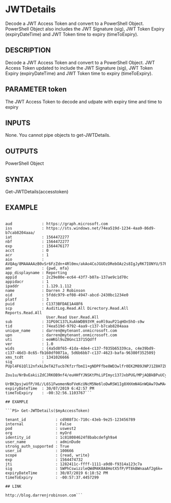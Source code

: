 # JWTDetails
Decode a JWT Access Token and convert to a PowerShell Object. PowerShell Object also includes the JWT Signature (sig), JWT Token Expiry (expiryDateTime) and JWT Token time to expiry (timeToExpiry).


## DESCRIPTION

Decode a JWT Access Token and convert to a PowerShell Object.
JWT Access Token updated to include the JWT Signature (sig), JWT Token Expiry (expiryDateTime) and JWT Token time to expiry (timeToExpiry).

## PARAMETER token

The JWT Access Token to decode and udpate with expiry time and time to expiry

## INPUTS

None. You cannot pipe objects to get-JWTDetails.

## OUTPUTS

PowerShell Object

## SYNTAX 

Get-JWTDetails(accesstoken)

## EXAMPLE

```PS> Get-JWTDetails('eyJ0eXAiOi........XmN4GnWQAw7OwMA')

aud             : https://graph.microsoft.com
iss             : https://sts.windows.net/74ea519d-1234-4aa9-86d9-b7cab8204aaa/
iat             : 1564472277
nbf             : 1564472277
exp             : 1564476177
acct            : 0
acr             : 1
aio             : AVQAq/8MAAAAAzB0vSr6FzZdn+4Rl0mv/akAo4CoJGUOzDRebOAz2s8IgJyRK7IONYU/57PHkLZYUswizziQS7QQ5l9w0DrqH4urxrexTpLbagQHvJlEaD6c=
amr             : {pwd, mfa}
app_displayname : Reporting
appid           : 2c29e80e-ec64-43f7-b07a-137ae9c1d70c
appidacr        : 1
ipaddr          : 1.129.1.112
name            : Darren J Robinson
oid             : 5fddc979-ef08-4947-abcd-2430bc1234e0
platf           : 3
puid            : C1373BFDAE1A48F6
scp             : AuditLog.Read.All Directory.Read.All Reports.Read.All       
                  User.Read User.Read.All
sub             : 31PG9C137LXuAkWDB93YM_eoRl9auP21qHOn5hO-s9w
tid             : 74ea519d-9792-4aa9-c137-b7cab8204aaa
unique_name     : darren@mytenant.onmicrosoft.com
upn             : darren@mytenant.onmicrosoft.com
uti             : eoWKGl9uZ0Gnc13715Qdff
ver             : 1.0
wids            : {4a5d8f65-41da-4de4-c137-f035b65339ca, c4e39bd9-c137-46d3-8c65-fb160df0071a, 5d6b6bb7-c137-4623-bafa-96380f352509}
xms_tcdt        : 1341026666
sig             : PUpl4F61Ql12nfxkLDeTA2Tucb7KfzrfbmI1+gNDPFfbe8WD3wlfr0EK2M89JNPJ1Z8H7Z8/JVU9Jbat2u+657D8IM81+NhnCpMvEWyC5565ZmIgE3vQKlBK3wD24kSzEFj6J2yL 
                  Zou1u/NrBvEakiiZdCJRKOB9nf4/euHHfYJNSKtPhLiPImyc137JxbPUG/MPjAQBkBPuUCyYtmFoBynGvsoSVvzZ6JQS5O2nxZPAqOFUzj5q3fjhh/oqPpu/6Qw1bdt3O37HgMLn 
                  UrBK3psjwUfP/X6//L6S1FwomenNoFVeKcUNcM5Ne6loDwRSW1Ig8XHXmN4GnWQAw7OwMA==
expiryDateTime  : 30/07/2019 6:42:57 PM
timeToExpiry    : -00:32:56.1103767```

## EXAMPLE

```PS> Get-JWTDetails($myAccessToken)

tenant_id             : cd988f3c-710c-43eb-9e25-123456789
internal              : False
pod                   : uswest2
org                   : myOrd
identity_id           : 1c818084624f8babcdefgh9a4
user_name             : adminDude
strong_auth_supported : True
user_id               : 100666
scope                 : {read, write}
exp                   : 1564474732
jti                   : 1282411c-ffff-1111-a9d0-f9314a123c7a
sig                   : SWPhCswizzleQWdM4K8A8HotX5fP/PT8kBWnaaAf2g6k=
expiryDateTime        : 30/07/2019 6:18:52 PM
timeToExpiry          : -00:57:37.4457299

## LINK

http://blog.darrenjrobinson.com```

